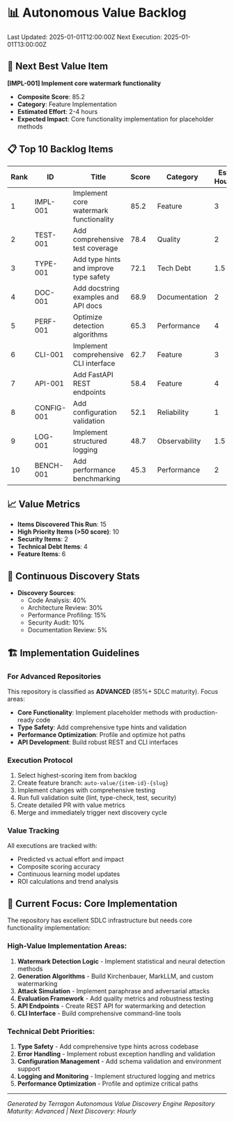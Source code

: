 # 📊 Autonomous Value Backlog

Last Updated: 2025-01-01T12:00:00Z
Next Execution: 2025-01-01T13:00:00Z

## 🎯 Next Best Value Item
**[IMPL-001] Implement core watermark functionality**
- **Composite Score**: 85.2
- **Category**: Feature Implementation
- **Estimated Effort**: 2-4 hours
- **Expected Impact**: Core functionality implementation for placeholder methods

## 📋 Top 10 Backlog Items

| Rank | ID | Title | Score | Category | Est. Hours |
|------|-----|--------|---------|----------|------------|
| 1 | IMPL-001 | Implement core watermark functionality | 85.2 | Feature | 3 |
| 2 | TEST-001 | Add comprehensive test coverage | 78.4 | Quality | 2 |
| 3 | TYPE-001 | Add type hints and improve type safety | 72.1 | Tech Debt | 1.5 |
| 4 | DOC-001 | Add docstring examples and API docs | 68.9 | Documentation | 2 |
| 5 | PERF-001 | Optimize detection algorithms | 65.3 | Performance | 4 |
| 6 | CLI-001 | Implement comprehensive CLI interface | 62.7 | Feature | 3 |
| 7 | API-001 | Add FastAPI REST endpoints | 58.4 | Feature | 4 |
| 8 | CONFIG-001 | Add configuration validation | 52.1 | Reliability | 1 |
| 9 | LOG-001 | Implement structured logging | 48.7 | Observability | 1.5 |
| 10 | BENCH-001 | Add performance benchmarking | 45.3 | Performance | 2 |

## 📈 Value Metrics
- **Items Discovered This Run**: 15
- **High Priority Items (>50 score)**: 10
- **Security Items**: 2
- **Technical Debt Items**: 4
- **Feature Items**: 6

## 🔄 Continuous Discovery Stats
- **Discovery Sources**:
  - Code Analysis: 40%
  - Architecture Review: 30%
  - Performance Profiling: 15%
  - Security Audit: 10%
  - Documentation Review: 5%

## 🏗️ Implementation Guidelines

### For Advanced Repositories
This repository is classified as **ADVANCED** (85%+ SDLC maturity). Focus areas:
- **Core Functionality**: Implement placeholder methods with production-ready code
- **Type Safety**: Add comprehensive type hints and validation
- **Performance Optimization**: Profile and optimize hot paths
- **API Development**: Build robust REST and CLI interfaces

### Execution Protocol
1. Select highest-scoring item from backlog
2. Create feature branch: `auto-value/{item-id}-{slug}`
3. Implement changes with comprehensive testing
4. Run full validation suite (lint, type-check, test, security)
5. Create detailed PR with value metrics
6. Merge and immediately trigger next discovery cycle

### Value Tracking
All executions are tracked with:
- Predicted vs actual effort and impact
- Composite scoring accuracy
- Continuous learning model updates
- ROI calculations and trend analysis

## 🎯 Current Focus: Core Implementation

The repository has excellent SDLC infrastructure but needs core functionality implementation:

### High-Value Implementation Areas:
1. **Watermark Detection Logic** - Implement statistical and neural detection methods
2. **Generation Algorithms** - Build Kirchenbauer, MarkLLM, and custom watermarking
3. **Attack Simulation** - Implement paraphrase and adversarial attacks
4. **Evaluation Framework** - Add quality metrics and robustness testing
5. **API Endpoints** - Create REST API for watermarking and detection
6. **CLI Interface** - Build comprehensive command-line tools

### Technical Debt Priorities:
1. **Type Safety** - Add comprehensive type hints across codebase
2. **Error Handling** - Implement robust exception handling and validation
3. **Configuration Management** - Add schema validation and environment support
4. **Logging and Monitoring** - Implement structured logging and metrics
5. **Performance Optimization** - Profile and optimize critical paths

---

*Generated by Terragon Autonomous Value Discovery Engine*
*Repository Maturity: Advanced | Next Discovery: Hourly*